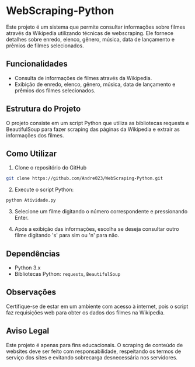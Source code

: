 # WebScraping-Python

Este projeto é um sistema que permite consultar informações sobre filmes através da Wikipedia utilizando técnicas de webscraping. Ele fornece detalhes sobre enredo, elenco, gênero, música, data de lançamento e prêmios de filmes selecionados.

## Funcionalidades

- Consulta de informações de filmes através da Wikipedia.
- Exibição de enredo, elenco, gênero, música, data de lançamento e prêmios dos filmes selecionados.

## Estrutura do Projeto

O projeto consiste em um script Python que utiliza as bibliotecas requests e BeautifulSoup para fazer scraping das páginas da Wikipedia e extrair as informações dos filmes.

## Como Utilizar

1. Clone o repositório do GitHub

```bash
git clone https://github.com/Andre023/WebScraping-Python.git
```

2. Execute o script Python:

```bash
python Atividade.py
```

3. Selecione um filme digitando o número correspondente e pressionando Enter.

4. Após a exibição das informações, escolha se deseja consultar outro filme digitando 's' para sim ou 'n' para não.

## Dependências

- Python 3.x
- Bibliotecas Python: `requests`, `BeautifulSoup`

## Observações

Certifique-se de estar em um ambiente com acesso à internet, pois o script faz requisições web para obter os dados dos filmes na Wikipedia.

## Aviso Legal

Este projeto é apenas para fins educacionais. O scraping de conteúdo de websites deve ser feito com responsabilidade, respeitando os termos de serviço dos sites e evitando sobrecarga desnecessária nos servidores.